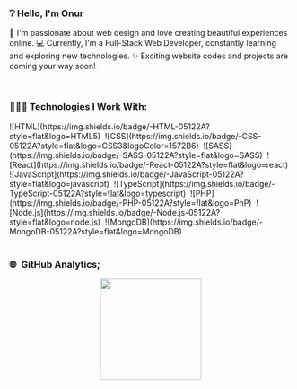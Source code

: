 ### ❔ Hello, I'm Onur

👋 I'm passionate about web design and love creating beautiful experiences online.
💻 Currently, I'm a Full-Stack Web Developer, constantly learning and exploring new technologies.
✨ Exciting website codes and projects are coming your way soon!

<br/>

### 👨🏻‍💻 Technologies I Work With:
<div style="display: flex; flex-wrap: wrap; gap: 10px;"> 
  ![HTML](https://img.shields.io/badge/-HTML-05122A?style=flat&logo=HTML5)&nbsp; 
  ![CSS](https://img.shields.io/badge/-CSS-05122A?style=flat&logo=CSS3&logoColor=1572B6)&nbsp;
  ![SASS](https://img.shields.io/badge/-SASS-05122A?style=flat&logo=SASS)&nbsp;
  ![React](https://img.shields.io/badge/-React-05122A?style=flat&logo=react)&nbsp; 
  ![JavaScript](https://img.shields.io/badge/-JavaScript-05122A?style=flat&logo=javascript)&nbsp; 
  ![TypeScript](https://img.shields.io/badge/-TypeScript-05122A?style=flat&logo=typescript)&nbsp; 
  ![PHP](https://img.shields.io/badge/-PHP-05122A?style=flat&logo=PhP)&nbsp; 
  ![Node.js](https://img.shields.io/badge/-Node.js-05122A?style=flat&logo=node.js)&nbsp; 
  ![MongoDB](https://img.shields.io/badge/-MongoDB-05122A?style=flat&logo=MongoDB)&nbsp;
</div>

<br/>

### 🌐 &nbsp;GitHub Analytics;

<p align="center"> 
  <a href="https://github.com/OnrArda01"> 
    <img height="180em" src="https://github-readme-stats-eight-theta.vercel.app/api?username=OnrArda01&show_icons=true&theme=algolia&include_all_commits=true&count_private=true"/> 
  </a>
</p>

<br/>

